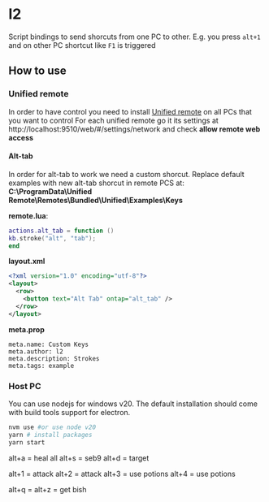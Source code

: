 # l2
Script bindings to send shorcuts from one PC to other. E.g. you press `alt+1` and on other PC shortcut like `F1` is triggered

## How to use

### Unified remote
In order to have control you need to install [Unified remote](https://www.unifiedremote.com/) on all PCs that you want to control
For each unified remote go it its settings at http://localhost:9510/web/#/settings/network and check **allow remote web access**

#### Alt-tab

In order for alt-tab to work we need a custom shorcut. Replace default examples with new alt-tab shorcut in remote PCS at: **C:\ProgramData\Unified Remote\Remotes\Bundled\Unified\Examples\Keys**

**remote.lua**:

```lua
actions.alt_tab = function ()
kb.stroke("alt", "tab");
end
```

**layout.xml**

```xml
<?xml version="1.0" encoding="utf-8"?>
<layout>
  <row>
    <button text="Alt Tab" ontap="alt_tab" />
  </row>
</layout>
```
**meta.prop**
```prop
meta.name: Custom Keys
meta.author: l2
meta.description: Strokes
meta.tags: example
```


### Host PC
You can use nodejs for windows v20. The default installation should come with build tools support for electron.

```bash
nvm use #or use node v20
yarn # install packages
yarn start
```


alt+a = heal all
alt+s = seb9
alt+d = target

alt+1 = attack
alt+2 = attack
alt+3 = use potions
alt+4 = use potions


alt+q = 
alt+z = get bish